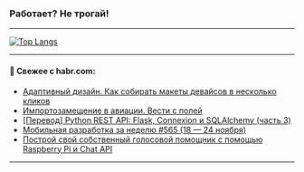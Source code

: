 ### Работает? Не трогай!

---
<!--
#### 🛠️ Technical stack:

![Java](https://img.shields.io/badge/Java-informational?logo=Oracle&style=flat&logoColor=white&color=FF4500)
![Kotlin](https://img.shields.io/badge/Kotlin-informational?logo=Kotlin&style=flat&logoColor=white&color=774D97)
![TS](https://img.shields.io/badge/TypeScript-informational?logo=typeScript&style=flat&logoColor=black&color=017acc)
![Python](https://img.shields.io/badge/Python-informational?logo=Python&style=flat&logoColor=black&color=ffdd54) <br>
![Spring](https://img.shields.io/badge/Spring-informational?logo=Spring&style=flat&logoColor=white&color=6DB33F) 
![SpringBoot](https://img.shields.io/badge/SpringBoot-informational?logo=SpringBoot&style=flat&logoColor=white&color=6DB33F)
![Nest](https://img.shields.io/badge/NestJS-informational?logo=NestJS&style=flat&logoColor=white&color=E0234E) 
![NodeJS](https://img.shields.io/badge/NodeJS-informational?logo=node.js&style=flat&logoColor=white&color=70A760)<br>
![PostgreSQL](https://img.shields.io/badge/PostgreSQL-informational?logo=PostgreSQL&style=flat&logoColor=white&color=DAA520)
![MongoDB](https://img.shields.io/badge/MongoDB-informational?logo=MongoDB&style=flat&logoColor=white&color=870000)
![Apache](https://img.shields.io/badge/Apache-informational?logo=apache&style=flat&logoColor=white&color=f74e28)

___ 
-->

<!--- #### 🛠️ : --->

[![Top Langs](https://github-readme-stats-82jvfl3w3-advtsettinggmailcoms-projects.vercel.app/api/top-langs/?username=zloylis&langs_count=10&hide_title=true&title_color=e6edf3&size_weight=0.5&count_weight=0.5&layout=compact&hide_progress=true&hide_border=true&theme=dracula)](https://github.com/zloylis)

<!---


####  :octocat:&nbsp;&nbsp; Статистика:

![GitHub stats](https://github-readme-stats-u2qms2cxw-advtsettinggmailcoms-projects.vercel.app/api?username=zloylis&show_icons=true&hide_border=true&theme=dracula&title_color=e6edf3&include_all_commits=true&count_private=true&hide_rank=false&hide_title=true&rank_icon=github)
-->
---

#### 💬 Свежее с habr.com:

<!-- BLOG-POST-LIST:START -->
- [Адаптивный дизайн. Как собирать макеты девайсов в несколько кликов](https://habr.com/ru/articles/860972/?utm_source=habrahabr&utm_medium=rss&utm_campaign=860972)
- [Импортозамещение в авиации. Вести с полей](https://habr.com/ru/articles/860956/?utm_source=habrahabr&utm_medium=rss&utm_campaign=860956)
- [[Перевод] Python REST API: Flask, Connexion и SQLAlchemy &lpar;часть 3&rpar;](https://habr.com/ru/articles/860964/?utm_source=habrahabr&utm_medium=rss&utm_campaign=860964)
- [Мобильная разработка за неделю #565 &lpar;18 — 24 ноября&rpar;](https://habr.com/ru/articles/860906/?utm_source=habrahabr&utm_medium=rss&utm_campaign=860906)
- [Построй свой собственный голосовой помощник с помощью Raspberry Pi и Chat API](https://habr.com/ru/articles/860902/?utm_source=habrahabr&utm_medium=rss&utm_campaign=860902)
<!-- BLOG-POST-LIST:END -->

---
